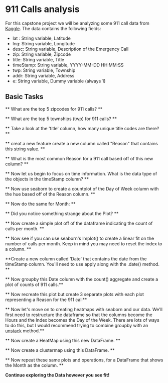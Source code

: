  # 911 Calls analysis


For this capstone project we will be analyzing some 911 call data from [Kaggle](https://www.kaggle.com/mchirico/montcoalert). The data contains the following fields:

* lat : String variable, Latitude
* lng: String variable, Longitude
* desc: String variable, Description of the Emergency Call
* zip: String variable, Zipcode
* title: String variable, Title
* timeStamp: String variable, YYYY-MM-DD HH:MM:SS
* twp: String variable, Township
* addr: String variable, Address
* e: String variable, Dummy variable (always 1)


## Basic Tasks

** What are the top 5 zipcodes for 911 calls? **

** What are the top 5 townships (twp) for 911 calls? **

** Take a look at the 'title' column, how many unique title codes are there? **

** creat a new feature create a new column called "Reason" that contains this string value. **

** What is the most common Reason for a 911 call based off of this new column? **

** Now let us begin to focus on time information. What is the data type of the objects in the timeStamp column? **

** Now use seaborn to create a countplot of the Day of Week column with the hue based off of the Reason column. **

** Now do the same for Month: **

** Did you notice something strange about the Plot? **

** Now create a simple plot off of the dataframe indicating the count of calls per month. **

** Now see if you can use seaborn's lmplot() to create a linear fit on the number of calls per month. Keep in mind you may need to reset 
the index to a column. **

**Create a new column called 'Date' that contains the date from the timeStamp column. You'll need to use apply along with the .date() method. ** 

** Now groupby this Date column with the count() aggregate and create a plot of counts of 911 calls.**

** Now recreate this plot but create 3 separate plots with each plot representing a Reason for the 911 call**

** Now let's move on to creating  heatmaps with seaborn and our data. We'll first need to restructure the dataframe so that the columns 
become the Hours and the Index becomes the Day of the Week. There are lots of ways to do this, but I would recommend trying to combine 
groupby with an [unstack](http://pandas.pydata.org/pandas-docs/stable/generated/pandas.DataFrame.unstack.html) method.**

** Now create a HeatMap using this new DataFrame. **

** Now create a clustermap using this DataFrame. **

** Now repeat these same plots and operations, for a DataFrame that shows the Month as the column. **

**Continue exploring the Data however you see fit!**






   
